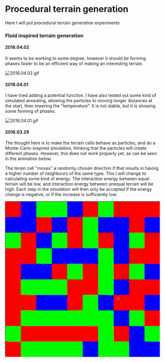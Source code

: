 # Procedural terrain generation

Here I will put procedural terrain generation experiments

### Fluid inspired terrain generation

#### 2016.04.02
It seems to be working to some degree, however it should be forming phases faster to be an efficient way of making an interesting terrain. 

![2016.04.02.gif](fluid_terrain/screenshot/2016.04.02.gif)

#### 2016.04.01
I have tried adding a potential function. I have also tested out some kind of simulated annealing, allowing the particles to moving longer distances at the start, then lowering the "temperature". It is not stable, but it is showing some forming of phases.

![2016.04.01.gif](fluid_terrain/screenshot/2016.04.01.gif)

#### 2016.03.29
The thought here is to make the terrain cells behave as particles, and do a Monte-Carlo-inspired simulation, thinking that the particles will create different phases. However, this does not work properly yet, as can be seen in the animation below. 

The terain cell "moves" a randomly chosen direction if that results in having a higher number of neighbours of the same type. This I will change to calculating some kind of energy. The interaction energy between equal terrain will be low, and interaction energy between unequal terrain will be high. Each step in the simulation will then only be accepted if the energy change is negative, or if the increase is sufficiently low. 

![2016.03.29.gif](fluid_terrain/screenshot/2016.03.29.gif)
